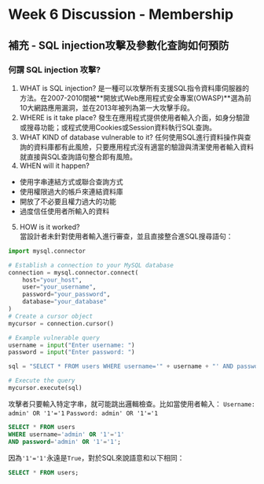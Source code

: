Week 6 Discussion - Membership
===
## 補充 - SQL injection攻擊及參數化查詢如何預防
### 何謂 SQL injection 攻擊?
1. WHAT is SQL injection? 
是一種可以攻擊所有支援SQL指令資料庫伺服器的方法。在2007-2010間被**開放式Web應用程式安全專案(OWASP)**選為前10大網路應用漏洞，並在2013年被列為第一大攻擊手段。
2. WHERE is it take place? 
發生在應用程式提供使用者輸入介面，如身分驗證或搜尋功能；或程式使用Cookies或Session資料執行SQL查詢。
3. WHAT KIND of database vulnerable to it? 
任何使用SQL進行資料操作與查詢的資料庫都有此風險，只要應用程式沒有適當的驗證與清潔使用者輸入資料就直接與SQL查詢語句整合即有風險。
4. WHEN will it happen?
  - 使用字串連結方式或聯合查詢方式
  - 使用權限過大的帳戶來連結資料庫
  - 開放了不必要且權力過大的功能
  - 過度信任使用者所輸入的資料
5. HOW is it worked?  
當設計者未針對使用者輸入進行審查，並且直接整合進SQL搜尋語句：
```python
import mysql.connector

# Establish a connection to your MySQL database
connection = mysql.connector.connect(
    host="your_host",
    user="your_username",
    password="your_password",
    database="your_database"
)
# Create a cursor object
mycursor = connection.cursor()

# Example vulnerable query
username = input("Enter username: ")
password = input("Enter password: ")

sql = "SELECT * FROM users WHERE username='" + username + "' AND password='" + password + "'"

# Execute the query
mycursor.execute(sql)
```
攻擊者只要輸入特定字串，就可能跳出邏輯檢查。比如當使用者輸入：
```Username: admin' OR '1'='1```
```Password: admin' OR '1'='1```
```sql
SELECT * FROM users 
WHERE username='admin' OR '1'='1' 
AND password='admin' OR '1'='1';
```
因為```'1'='1'```永遠是```True```，對於SQL來說語意和以下相同：
```sql
SELECT * FROM users;
```
